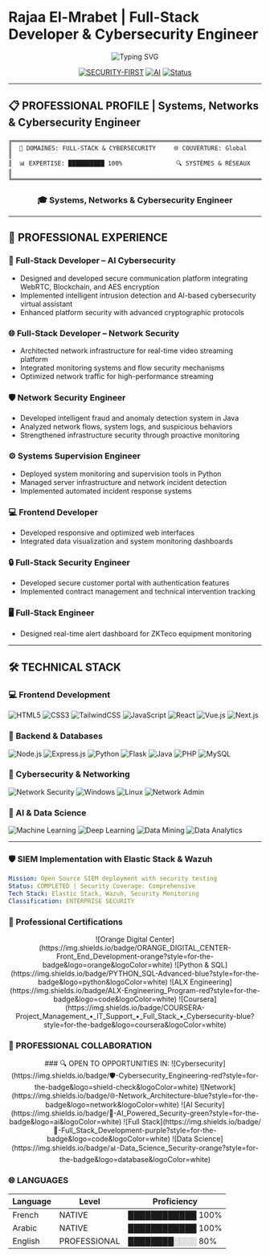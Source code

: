 # Rajaa El-Mrabet | Full-Stack Developer & Cybersecurity Engineer

<div align="center">

![Typing SVG](https://readme-typing-svg.herokuapp.com?font=Orbitron&size=30&duration=3000&pause=1000&color=00F7FF&center=true&vCenter=true&multiline=true&width=800&height=100&lines=Full-Stack+Developer+%26+Cybersecurity+Engineer)

[![SECURITY-FIRST](https://img.shields.io/badge/SECURITY-FIRST-red?style=for-the-badge&logo=shield&logoColor=white)](https://github.com/rajaa-01)
[![AI](https://img.shields.io/badge/AI-POWERED-blue?style=for-the-badge&logo=openai&logoColor=white)](https://github.com/rajaa-01)
[![Status](https://img.shields.io/badge/STATUS-ACTIVE-green?style=for-the-badge&logo=target&logoColor=white)](https://github.com/rajaa-01)

</div>

---

## 📋 PROFESSIONAL PROFILE | Systems, Networks & Cybersecurity Engineer

```ascii
╔═════════════════════════════════════════════════════════════════════════════════════════════╗
║  🎯 DOMAINES: FULL-STACK & CYBERSECURITY     🌐 COUVERTURE: Global                         ║
║  📊 EXPERTISE: ██████████ 100%               🔍 SYSTÈMES & RÉSEAUX                         ║
╚═════════════════════════════════════════════════════════════════════════════════════════════╝
```




<div align="center">

### 🎓 Systems, Networks & Cybersecurity Engineer

</div>

---

## 💼 PROFESSIONAL EXPERIENCE

### 🔐 Full-Stack Developer – AI Cybersecurity
- Designed and developed secure communication platform integrating WebRTC, Blockchain, and AES encryption
- Implemented intelligent intrusion detection and AI-based cybersecurity virtual assistant
- Enhanced platform security with advanced cryptographic protocols

### 🌐 Full-Stack Developer – Network Security
- Architected network infrastructure for real-time video streaming platform
- Integrated monitoring systems and flow security mechanisms
- Optimized network traffic for high-performance streaming

### 🛡️ Network Security Engineer
- Developed intelligent fraud and anomaly detection system in Java
- Analyzed network flows, system logs, and suspicious behaviors
- Strengthened infrastructure security through proactive monitoring

### ⚙️ Systems Supervision Engineer
- Deployed system monitoring and supervision tools in Python
- Managed server infrastructure and network incident detection
- Implemented automated incident response systems

### 💻 Frontend Developer
- Developed responsive and optimized web interfaces
- Integrated data visualization and system monitoring dashboards

### 🔒 Full-Stack Security Engineer
- Developed secure customer portal with authentication features
- Implemented contract management and technical intervention tracking

### 🖥️ Full-Stack Engineer
- Designed real-time alert dashboard for ZKTeco equipment monitoring

---

## 🛠️ TECHNICAL STACK

### 💻 Frontend Development
![HTML5](https://img.shields.io/badge/HTML5-E34F26?style=flat-square&logo=html5&logoColor=white)
![CSS3](https://img.shields.io/badge/CSS3-1572B6?style=flat-square&logo=css3&logoColor=white)
![TailwindCSS](https://img.shields.io/badge/Tailwind_CSS-38B2AC?style=flat-square&logo=tailwind-css&logoColor=white)
![JavaScript](https://img.shields.io/badge/JavaScript-F7DF1E?style=flat-square&logo=javascript&logoColor=black)
![React](https://img.shields.io/badge/React-20232A?style=flat-square&logo=react&logoColor=61DAFB)
![Vue.js](https://img.shields.io/badge/Vue.js-4FC08D?style=flat-square&logo=vue.js&logoColor=white)
![Next.js](https://img.shields.io/badge/Next.js-000000?style=flat-square&logo=nextdotjs&logoColor=white)

### 🔧 Backend & Databases
![Node.js](https://img.shields.io/badge/Node.js-43853D?style=flat-square&logo=node.js&logoColor=white)
![Express.js](https://img.shields.io/badge/Express.js-404D59?style=flat-square&logo=express&logoColor=white)
![Python](https://img.shields.io/badge/Python-FFD43B?style=flat-square&logo=python&logoColor=blue)
![Flask](https://img.shields.io/badge/Flask-000000?style=flat-square&logo=flask&logoColor=white)
![Java](https://img.shields.io/badge/Java-ED8B00?style=flat-square&logo=java&logoColor=white)
![PHP](https://img.shields.io/badge/PHP-777BB4?style=flat-square&logo=php&logoColor=white)
![MySQL](https://img.shields.io/badge/MySQL-005C84?style=flat-square&logo=mysql&logoColor=white)

### 🔐 Cybersecurity & Networking
![Network Security](https://img.shields.io/badge/Network_Security-4B275F?style=flat-square&logo=security&logoColor=white)
![Windows](https://img.shields.io/badge/Windows-0078D6?style=flat-square&logo=windows&logoColor=white)
![Linux](https://img.shields.io/badge/Linux-FCC624?style=flat-square&logo=linux&logoColor=black)
![Network Admin](https://img.shields.io/badge/Network_Administration-4682B4?style=flat-square&logo=network&logoColor=white)

### 🤖 AI & Data Science
![Machine Learning](https://img.shields.io/badge/Machine_Learning-FF6B35?style=flat-square&logo=brain&logoColor=white)
![Deep Learning](https://img.shields.io/badge/Deep_Learning-FF6B35?style=flat-square&logo=ai&logoColor=white)
![Data Mining](https://img.shields.io/badge/Data_Mining-0077B5?style=flat-square&logo=database&logoColor=white)
![Data Analytics](https://img.shields.io/badge/Data_Analytics-0077B5?style=flat-square&logo=google-analytics&logoColor=white)

---



### 🛡️ SIEM Implementation with Elastic Stack & Wazuh
```yaml
Mission: Open Source SIEM deployment with security testing
Status: COMPLETED | Security Coverage: Comprehensive
Tech Stack: Elastic Stack, Wazuh, Security Monitoring
Classification: ENTERPRISE SECURITY

```


### 📄 Professional Certifications

<div align="center"> ![Orange Digital Center](https://img.shields.io/badge/ORANGE_DIGITAL_CENTER-Front_End_Development-orange?style=for-the-badge&logo=orange&logoColor=white) ![Python & SQL](https://img.shields.io/badge/PYTHON_SQL-Advanced-blue?style=for-the-badge&logo=python&logoColor=white) ![ALX Engineering](https://img.shields.io/badge/ALX-Engineering_Program-red?style=for-the-badge&logo=code&logoColor=white) ![Coursera](https://img.shields.io/badge/COURSERA-Project_Management_•_IT_Support_•_Full_Stack_•_Cybersecurity-blue?style=for-the-badge&logo=coursera&logoColor=white) </div>



### 🤝 PROFESSIONAL COLLABORATION

<div align="center"> ### 🔍 OPEN TO OPPORTUNITIES IN: ![Cybersecurity](https://img.shields.io/badge/🛡️-Cybersecurity_Engineering-red?style=for-the-badge&logo=shield-check&logoColor=white) ![Network](https://img.shields.io/badge/🌐-Network_Architecture-blue?style=for-the-badge&logo=network&logoColor=white) ![AI Security](https://img.shields.io/badge/🤖-AI_Powered_Security-green?style=for-the-badge&logo=ai&logoColor=white) ![Full Stack](https://img.shields.io/badge/🚀-Full_Stack_Development-purple?style=for-the-badge&logo=code&logoColor=white) ![Data Science](https://img.shields.io/badge/📊-Data_Science_Security-orange?style=for-the-badge&logo=database&logoColor=white)

</div>



### 🌐 LANGUAGES
| Language   | Level        | Proficiency       |
|------------|--------------|-------------------|
|  French    | NATIVE       | ████████████ 100% |
|  Arabic    | NATIVE       | ████████████ 100% |
|  English   | PROFESSIONAL | ████████░░░░ 80%  |








